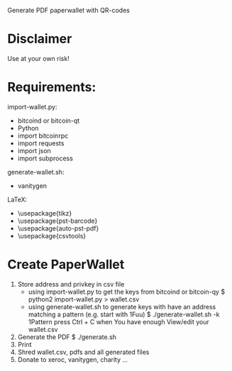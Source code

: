 Generate PDF paperwallet with QR-codes

# Disclaimer #
Use at your own risk!

# Requirements: #
import-wallet.py:
* bitcoind or bitcoin-qt
* Python
* import bitcoinrpc
* import requests
* import json
* import subprocess

generate-wallet.sh:
* vanitygen

LaTeX:
* \usepackage{tikz}
* \usepackage{pst-barcode}
* \usepackage{auto-pst-pdf}
* \usepackage{csvtools}

# Create PaperWallet #
1. Store address and privkey in csv file
	* using import-wallet.py to get the keys from bitcoind or bitcoin-qy
		$ python2 import-wallet.py > wallet.csv
	* using generate-wallet.sh to generate keys with have an address matching a pattern (e.g. start with 1Fuu)
		$ ./generate-wallet.sh -k 1Pattern
		press Ctrl + C when You have enough
		View/edit your wallet.csv
2. Generate the PDF
	$ ./generate.sh
3. Print
4. Shred wallet.csv, pdfs and all generated files
5. Donate to xeroc, vanitygen, charity ...
